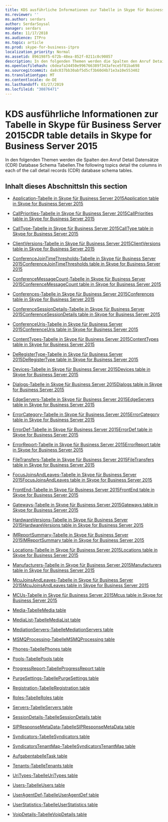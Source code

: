 ```yaml
---
title: KDS ausführliche Informationen zur Tabelle in Skype für Business Server 2015
ms.reviewer: ''
ms.author: serdars
author: SerdarSoysal
manager: serdars
ms.date: 11/17/2018
ms.audience: ITPro
ms.topic: article
ms.prod: skype-for-business-itpro
localization_priority: Normal
ms.assetid: 896198f5-672b-48ea-852f-0211c0c90857
description: In den folgenden Themen werden die Spalten den Anruf Detail Datensätze (CDR) Database Schema Tabellen.
ms.openlocfilehash: c6deafa34450e996766389f343afece5f81ba698
ms.sourcegitcommit: da8c037bb30abf5d5cf3b60d4b71e3a10e553402
ms.translationtype: MT
ms.contentlocale: de-DE
ms.lasthandoff: 03/27/2019
ms.locfileid: "30876471"
---
```

# <a name="cdr-table-details-in-skype-for-business-server-2015"></a><span data-ttu-id="f4a70-103">KDS ausführliche Informationen zur Tabelle in Skype für Business Server 2015</span><span class="sxs-lookup"><span data-stu-id="f4a70-103">CDR table details in Skype for Business Server 2015</span></span>
 
<span data-ttu-id="f4a70-104">In den folgenden Themen werden die Spalten den Anruf Detail Datensätze (CDR) Database Schema Tabellen.</span><span class="sxs-lookup"><span data-stu-id="f4a70-104">The following topics detail the columns in each of the call detail records (CDR) database schema tables.</span></span>
  
## <a name="in-this-section"></a><span data-ttu-id="f4a70-105">Inhalt dieses Abschnitts</span><span class="sxs-lookup"><span data-stu-id="f4a70-105">In this section</span></span>

- [<span data-ttu-id="f4a70-106">Application-Tabelle in Skype für Business Server 2015</span><span class="sxs-lookup"><span data-stu-id="f4a70-106">Application table in Skype for Business Server 2015</span></span>](application.md)
    
- [<span data-ttu-id="f4a70-107">CallPriorities-Tabelle in Skype für Business Server 2015</span><span class="sxs-lookup"><span data-stu-id="f4a70-107">CallPriorities table in Skype for Business Server 2015</span></span>](callpriorities.md)
    
- [<span data-ttu-id="f4a70-108">CallType-Tabelle in Skype für Business Server 2015</span><span class="sxs-lookup"><span data-stu-id="f4a70-108">CallType table in Skype for Business Server 2015</span></span>](calltype.md)
    
- [<span data-ttu-id="f4a70-109">ClientVersions-Tabelle in Skype für Business Server 2015</span><span class="sxs-lookup"><span data-stu-id="f4a70-109">ClientVersions table in Skype for Business Server 2015</span></span>](clientversions.md)
    
- [<span data-ttu-id="f4a70-110">ConferenceJoinTimeThresholds-Tabelle in Skype für Business Server 2015</span><span class="sxs-lookup"><span data-stu-id="f4a70-110">ConferenceJoinTimeThresholds table in Skype for Business Server 2015</span></span>](conferencejointimethresholds.md)
    
- [<span data-ttu-id="f4a70-111">ConferenceMessageCount-Tabelle in Skype für Business Server 2015</span><span class="sxs-lookup"><span data-stu-id="f4a70-111">ConferenceMessageCount table in Skype for Business Server 2015</span></span>](conferencemessagecount.md)
    
- [<span data-ttu-id="f4a70-112">Conferences-Tabelle in Skype für Business Server 2015</span><span class="sxs-lookup"><span data-stu-id="f4a70-112">Conferences table in Skype for Business Server 2015</span></span>](conferences.md)
    
- [<span data-ttu-id="f4a70-113">ConferenceSessionDetails-Tabelle in Skype für Business Server 2015</span><span class="sxs-lookup"><span data-stu-id="f4a70-113">ConferenceSessionDetails table in Skype for Business Server 2015</span></span>](conferencesessiondetails-0.md)
    
- [<span data-ttu-id="f4a70-114">ConferenceUris-Tabelle in Skype für Business Server 2015</span><span class="sxs-lookup"><span data-stu-id="f4a70-114">ConferenceUris table in Skype for Business Server 2015</span></span>](conferenceuris.md)
    
- [<span data-ttu-id="f4a70-115">ContentTypes-Tabelle in Skype für Business Server 2015</span><span class="sxs-lookup"><span data-stu-id="f4a70-115">ContentTypes table in Skype for Business Server 2015</span></span>](contenttypes.md)
    
- [<span data-ttu-id="f4a70-116">DeRegisterType-Tabelle in Skype für Business Server 2015</span><span class="sxs-lookup"><span data-stu-id="f4a70-116">DeRegisterType table in Skype for Business Server 2015</span></span>](deregistertype.md)
    
- [<span data-ttu-id="f4a70-117">Devices-Tabelle in Skype für Business Server 2015</span><span class="sxs-lookup"><span data-stu-id="f4a70-117">Devices table in Skype for Business Server 2015</span></span>](devices.md)
    
- [<span data-ttu-id="f4a70-118">Dialogs-Tabelle in Skype für Business Server 2015</span><span class="sxs-lookup"><span data-stu-id="f4a70-118">Dialogs table in Skype for Business Server 2015</span></span>](dialogs.md)
    
- [<span data-ttu-id="f4a70-119">EdgeServers-Tabelle in Skype für Business Server 2015</span><span class="sxs-lookup"><span data-stu-id="f4a70-119">EdgeServers table in Skype for Business Server 2015</span></span>](edgeservers.md)
    
- [<span data-ttu-id="f4a70-120">ErrorCategory-Tabelle in Skype für Business Server 2015</span><span class="sxs-lookup"><span data-stu-id="f4a70-120">ErrorCategory table in Skype for Business Server 2015</span></span>](errorcategory.md)
    
- [<span data-ttu-id="f4a70-121">ErrorDef-Tabelle in Skype für Business Server 2015</span><span class="sxs-lookup"><span data-stu-id="f4a70-121">ErrorDef table in Skype for Business Server 2015</span></span>](errordef.md)
    
- [<span data-ttu-id="f4a70-122">ErrorReport-Tabelle in Skype für Business Server 2015</span><span class="sxs-lookup"><span data-stu-id="f4a70-122">ErrorReport table in Skype for Business Server 2015</span></span>](errorreport.md)
    
- [<span data-ttu-id="f4a70-123">FileTransfers-Tabelle in Skype für Business Server 2015</span><span class="sxs-lookup"><span data-stu-id="f4a70-123">FileTransfers table in Skype for Business Server 2015</span></span>](filetransfers-0.md)
    
- [<span data-ttu-id="f4a70-124">FocusJoinsAndLeaves-Tabelle in Skype für Business Server 2015</span><span class="sxs-lookup"><span data-stu-id="f4a70-124">FocusJoinsAndLeaves table in Skype for Business Server 2015</span></span>](focusjoinsandleaves.md)
    
- [<span data-ttu-id="f4a70-125">FrontEnd-Tabelle in Skype für Business Server 2015</span><span class="sxs-lookup"><span data-stu-id="f4a70-125">FrontEnd table in Skype for Business Server 2015</span></span>](frontend.md)
    
- [<span data-ttu-id="f4a70-126">Gateways-Tabelle in Skype für Business Server 2015</span><span class="sxs-lookup"><span data-stu-id="f4a70-126">Gateways table in Skype for Business Server 2015</span></span>](gateways.md)
    
- [<span data-ttu-id="f4a70-127">HardwareVersions-Tabelle in Skype für Business Server 2015</span><span class="sxs-lookup"><span data-stu-id="f4a70-127">HardwareVersions table in Skype for Business Server 2015</span></span>](hardwareversions.md)
    
- [<span data-ttu-id="f4a70-128">IMReportSummary-Tabelle in Skype für Business Server 2015</span><span class="sxs-lookup"><span data-stu-id="f4a70-128">IMReportSummary table in Skype for Business Server 2015</span></span>](imreportsummary.md)
    
- [<span data-ttu-id="f4a70-129">Locations-Tabelle in Skype für Business Server 2015</span><span class="sxs-lookup"><span data-stu-id="f4a70-129">Locations table in Skype for Business Server 2015</span></span>](locations.md)
    
- [<span data-ttu-id="f4a70-130">Manufacturers-Tabelle in Skype für Business Server 2015</span><span class="sxs-lookup"><span data-stu-id="f4a70-130">Manufacturers table in Skype for Business Server 2015</span></span>](manufacturers.md)
    
- [<span data-ttu-id="f4a70-131">McuJoinsAndLeaves-Tabelle in Skype für Business Server 2015</span><span class="sxs-lookup"><span data-stu-id="f4a70-131">McuJoinsAndLeaves table in Skype for Business Server 2015</span></span>](mcujoinsandleaves.md)
    
- [<span data-ttu-id="f4a70-132">MCUs-Tabelle in Skype für Business Server 2015</span><span class="sxs-lookup"><span data-stu-id="f4a70-132">Mcus table in Skype for Business Server 2015</span></span>](mcus.md)
    
- [<span data-ttu-id="f4a70-133">Media-Tabelle</span><span class="sxs-lookup"><span data-stu-id="f4a70-133">Media table</span></span>](media.md)
    
- [<span data-ttu-id="f4a70-134">MediaList-Tabelle</span><span class="sxs-lookup"><span data-stu-id="f4a70-134">MediaList table</span></span>](medialist.md)
    
- [<span data-ttu-id="f4a70-135">MediationServers-Tabelle</span><span class="sxs-lookup"><span data-stu-id="f4a70-135">MediationServers table</span></span>](mediationservers.md)
    
- [<span data-ttu-id="f4a70-136">MSMQProcessing-Tabelle</span><span class="sxs-lookup"><span data-stu-id="f4a70-136">MSMQProcessing table</span></span>](msmqprocessing.md)
    
- [<span data-ttu-id="f4a70-137">Phones-Tabelle</span><span class="sxs-lookup"><span data-stu-id="f4a70-137">Phones table</span></span>](phones.md)
    
- [<span data-ttu-id="f4a70-138">Pools-Tabelle</span><span class="sxs-lookup"><span data-stu-id="f4a70-138">Pools table</span></span>](pools.md)
    
- [<span data-ttu-id="f4a70-139">ProgressReport-Tabelle</span><span class="sxs-lookup"><span data-stu-id="f4a70-139">ProgressReport table</span></span>](progressreport.md)
    
- [<span data-ttu-id="f4a70-140">PurgeSettings-Tabelle</span><span class="sxs-lookup"><span data-stu-id="f4a70-140">PurgeSettings table</span></span>](purgesettings.md)
    
- [<span data-ttu-id="f4a70-141">Registration-Tabelle</span><span class="sxs-lookup"><span data-stu-id="f4a70-141">Registration table</span></span>](registration.md)
    
- [<span data-ttu-id="f4a70-142">Roles-Tabelle</span><span class="sxs-lookup"><span data-stu-id="f4a70-142">Roles table</span></span>](roles.md)
    
- [<span data-ttu-id="f4a70-143">Servers-Tabelle</span><span class="sxs-lookup"><span data-stu-id="f4a70-143">Servers table</span></span>](servers.md)
    
- [<span data-ttu-id="f4a70-144">SessionDetails-Tabelle</span><span class="sxs-lookup"><span data-stu-id="f4a70-144">SessionDetails table</span></span>](sessiondetails.md)
    
- [<span data-ttu-id="f4a70-145">SIPResponseMetaData-Tabelle</span><span class="sxs-lookup"><span data-stu-id="f4a70-145">SIPResponseMetaData table</span></span>](sipresponsemetadata.md)
    
- [<span data-ttu-id="f4a70-146">Syndicators-Tabelle</span><span class="sxs-lookup"><span data-stu-id="f4a70-146">Syndicators table</span></span>](syndicators.md)
    
- [<span data-ttu-id="f4a70-147">SyndicatorsTenantMap-Tabelle</span><span class="sxs-lookup"><span data-stu-id="f4a70-147">SyndicatorsTenantMap table</span></span>](syndicatorstenantmap.md)
    
- [<span data-ttu-id="f4a70-148">Aufgabentabelle</span><span class="sxs-lookup"><span data-stu-id="f4a70-148">Task table</span></span>](task.md)
    
- [<span data-ttu-id="f4a70-149">Tenants-Tabelle</span><span class="sxs-lookup"><span data-stu-id="f4a70-149">Tenants table</span></span>](tenants.md)
    
- [<span data-ttu-id="f4a70-150">UriTypes-Tabelle</span><span class="sxs-lookup"><span data-stu-id="f4a70-150">UriTypes table</span></span>](uritypes.md)
    
- [<span data-ttu-id="f4a70-151">Users-Tabelle</span><span class="sxs-lookup"><span data-stu-id="f4a70-151">Users table</span></span>](users.md)
    
- [<span data-ttu-id="f4a70-152">UserAgentDef-Tabelle</span><span class="sxs-lookup"><span data-stu-id="f4a70-152">UserAgentDef table</span></span>](useragentdef.md)
    
- [<span data-ttu-id="f4a70-153">UserStatistics-Tabelle</span><span class="sxs-lookup"><span data-stu-id="f4a70-153">UserStatistics table</span></span>](userstatistics.md)
    
- [<span data-ttu-id="f4a70-154">VoipDetails-Tabelle</span><span class="sxs-lookup"><span data-stu-id="f4a70-154">VoipDetails table</span></span>](voipdetails-0.md)
    

